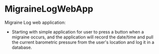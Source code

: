 # MigraineLogWebApp

Migraine Log web application:
- Starting with simple application for user to press a button when a migraine occurs, and the application will record the date/time and pull the current barometric pressure from the user's location and log it in a database.  
